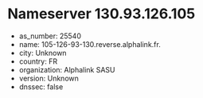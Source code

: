 # Nameserver 130.93.126.105

* as_number: 25540
* name: 105-126-93-130.reverse.alphalink.fr.
* city: Unknown
* country: FR
* organization: Alphalink SASU
* version: Unknown
* dnssec: false
